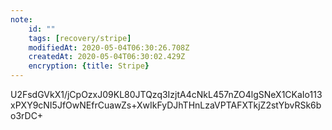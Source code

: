 ```yaml
---
note:
    id: ""
    tags: [recovery/stripe]
    modifiedAt: 2020-05-04T06:30:26.708Z
    createdAt: 2020-05-04T06:30:02.429Z
    encryption: {title: Stripe}
---
```

U2FsdGVkX1/jCpOzxJ09KL80JTQzq3IzjtA4cNkL457nZO4lgSNeX1CKaIo113xPXY9cNI5JfOwNEfrCuawZs+XwIkFyDJhTHnLzaVPTAFXTkjZ2stYbvRSk6bo3rDC+